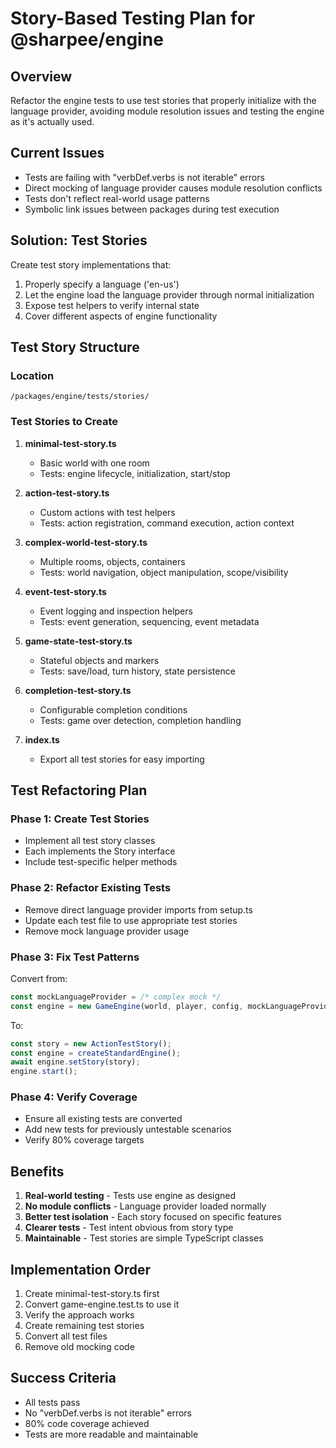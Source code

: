 # Story-Based Testing Plan for @sharpee/engine

## Overview
Refactor the engine tests to use test stories that properly initialize with the language provider, avoiding module resolution issues and testing the engine as it's actually used.

## Current Issues
- Tests are failing with "verbDef.verbs is not iterable" errors
- Direct mocking of language provider causes module resolution conflicts
- Tests don't reflect real-world usage patterns
- Symbolic link issues between packages during test execution

## Solution: Test Stories
Create test story implementations that:
1. Properly specify a language ('en-us')
2. Let the engine load the language provider through normal initialization
3. Expose test helpers to verify internal state
4. Cover different aspects of engine functionality

## Test Story Structure

### Location
`/packages/engine/tests/stories/`

### Test Stories to Create

1. **minimal-test-story.ts**
   - Basic world with one room
   - Tests: engine lifecycle, initialization, start/stop

2. **action-test-story.ts**
   - Custom actions with test helpers
   - Tests: action registration, command execution, action context

3. **complex-world-test-story.ts**
   - Multiple rooms, objects, containers
   - Tests: world navigation, object manipulation, scope/visibility

4. **event-test-story.ts**
   - Event logging and inspection helpers
   - Tests: event generation, sequencing, event metadata

5. **game-state-test-story.ts**
   - Stateful objects and markers
   - Tests: save/load, turn history, state persistence

6. **completion-test-story.ts**
   - Configurable completion conditions
   - Tests: game over detection, completion handling

7. **index.ts**
   - Export all test stories for easy importing

## Test Refactoring Plan

### Phase 1: Create Test Stories
- Implement all test story classes
- Each implements the Story interface
- Include test-specific helper methods

### Phase 2: Refactor Existing Tests
- Remove direct language provider imports from setup.ts
- Update each test file to use appropriate test stories
- Remove mock language provider usage

### Phase 3: Fix Test Patterns
Convert from:
```typescript
const mockLanguageProvider = /* complex mock */
const engine = new GameEngine(world, player, config, mockLanguageProvider);
```

To:
```typescript
const story = new ActionTestStory();
const engine = createStandardEngine();
await engine.setStory(story);
engine.start();
```

### Phase 4: Verify Coverage
- Ensure all existing tests are converted
- Add new tests for previously untestable scenarios
- Verify 80% coverage targets

## Benefits
1. **Real-world testing** - Tests use engine as designed
2. **No module conflicts** - Language provider loaded normally
3. **Better test isolation** - Each story focused on specific features
4. **Clearer tests** - Test intent obvious from story type
5. **Maintainable** - Test stories are simple TypeScript classes

## Implementation Order
1. Create minimal-test-story.ts first
2. Convert game-engine.test.ts to use it
3. Verify the approach works
4. Create remaining test stories
5. Convert all test files
6. Remove old mocking code

## Success Criteria
- All tests pass
- No "verbDef.verbs is not iterable" errors
- 80% code coverage achieved
- Tests are more readable and maintainable
